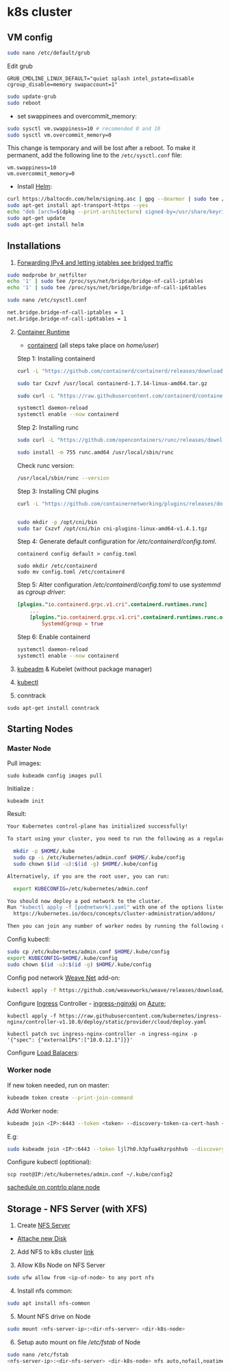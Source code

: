 # k8s cluster

## VM config
```bash
sudo nano /etc/default/grub
```

Edit grub
``` 
GRUB_CMDLINE_LINUX_DEFAULT="quiet splash intel_pstate=disable cgroup_disable=memory swapaccount=1"
```

```bash
sudo update-grub
sudo reboot
```
- set swappinees  and overcommit_memory:
```bash
sudo sysctl vm.swappiness=10 # recomended 0 and 10
sudo sysctl vm.overcommit_memory=0
```
This change is temporary and will be lost after a reboot. To make it permanent, add the following line to the `/etc/sysctl.conf` file:

```nano
vm.swappiness=10
vm.overcommit_memory=0
```

- Install [Helm](https://helm.sh/docs/intro/install/):
```bash
curl https://baltocdn.com/helm/signing.asc | gpg --dearmor | sudo tee /usr/share/keyrings/helm.gpg > /dev/null
sudo apt-get install apt-transport-https --yes
echo "deb [arch=$(dpkg --print-architecture) signed-by=/usr/share/keyrings/helm.gpg] https://baltocdn.com/helm/stable/debian/ all main" | sudo tee /etc/apt/sources.list.d/helm-stable-debian.list
sudo apt-get update
sudo apt-get install helm
```

## Installations
1. [Forwarding IPv4 and letting iptables see bridged traffic](https://kubernetes.io/docs/setup/production-environment/container-runtimes/#forwarding-ipv4-and-letting-iptables-see-bridged-traffic)

```bash
sudo modprobe br_netfilter
echo '1' | sudo tee /proc/sys/net/bridge/bridge-nf-call-iptables
echo '1' | sudo tee /proc/sys/net/bridge/bridge-nf-call-ip6tables

sudo nano /etc/sysctl.conf

net.bridge.bridge-nf-call-iptables = 1
net.bridge.bridge-nf-call-ip6tables = 1
```

2. [Container Runtime](https://kubernetes.io/docs/setup/production-environment/container-runtimes/)
    - [containerd](https://github.com/containerd/containerd/blob/main/docs/getting-started.md) (all steps take place on *home/user*)

    Step 1: Installing containerd
    ```bash
    curl -L "https://github.com/containerd/containerd/releases/download/v1.7.14/containerd-1.7.14-linux-amd64.tar.gz" -o containerd-1.7.14-linux-amd64.tar.gz
    
    sudo tar Cxzvf /usr/local containerd-1.7.14-linux-amd64.tar.gz
    
    sudo curl -L "https://raw.githubusercontent.com/containerd/containerd/main/containerd.service" --output /etc/systemd/system/containerd.service

    systemctl daemon-reload
    systemctl enable --now containerd
    ```
    Step 2: Installing runc
    ```bash
    sudo curl -L "https://github.com/opencontainers/runc/releases/download/v1.1.12/runc.amd64" -o runc.amd64

    sudo install -m 755 runc.amd64 /usr/local/sbin/runc
    ```

    Check runc version:
    ```bash
    /usr/local/sbin/runc --version
    ```

    Step 3: Installing CNI plugins

    ```bash
    curl -L "https://github.com/containernetworking/plugins/releases/download/v1.4.1/cni-plugins-linux-amd64-v1.4.1.tgz" -o cni-plugins-linux-amd64-v1.4.1.tgz


    sudo mkdir -p /opt/cni/bin
    sudo tar Cxzvf /opt/cni/bin cni-plugins-linux-amd64-v1.4.1.tgz
    ```

    Step 4: Generate default configuration for */etc/containerd/config.toml*.
    ```
    containerd config default > config.toml

    sudo mkdir /etc/containerd
    sudo mv config.toml /etc/containerd
    ```
    Step 5: Alter configuration */etc/containerd/config.toml* to use *systemmd* as *cgroup driver*:
    ```toml
    [plugins."io.containerd.grpc.v1.cri".containerd.runtimes.runc]
        ...
        [plugins."io.containerd.grpc.v1.cri".containerd.runtimes.runc.options]
            SystemdCgroup = true
    ```
    Step 6: Enable containerd
    ```bash
    systemctl daemon-reload
    systemctl enable --now containerd
    ```

3. [kubeadm](https://kubernetes.io/docs/setup/production-environment/tools/kubeadm/install-kubeadm/) & Kubelet (without package manager)

4. [kubectl](https://kubernetes.io/docs/tasks/tools/install-kubectl-linux/)

5. conntrack
```
sudo apt-get install conntrack
```


## Starting Nodes

### Master Node

Pull images:
```
sudo kubeadm config images pull
```

Initialize :
```
kubeadm init
```
Result:
```bash
Your Kubernetes control-plane has initialized successfully!

To start using your cluster, you need to run the following as a regular user:

  mkdir -p $HOME/.kube
  sudo cp -i /etc/kubernetes/admin.conf $HOME/.kube/config
  sudo chown $(id -u):$(id -g) $HOME/.kube/config

Alternatively, if you are the root user, you can run:

  export KUBECONFIG=/etc/kubernetes/admin.conf

You should now deploy a pod network to the cluster.
Run "kubectl apply -f [podnetwork].yaml" with one of the options listed at:
  https://kubernetes.io/docs/concepts/cluster-administration/addons/

Then you can join any number of worker nodes by running the following on each as root:
```


Config kubectl:
```bash
sudo cp /etc/kubernetes/admin.conf $HOME/.kube/config
export KUBECONFIG=$HOME/.kube/config
sudo chown $(id -u):$(id -g) $HOME/.kube/config
```

Config pod network [Weave Net](https://github.com/weaveworks/weave/blob/master/site/kubernetes/kube-addon.md#-installation) add-on:
```bash
kubectl apply -f https://github.com/weaveworks/weave/releases/download/v2.8.1/weave-daemonset-k8s.yaml
```

Configure [Ingress](https://kubernetes.io/docs/concepts/services-networking/ingress) Controller -  [ingress-nginxkj](https://kubernetes.github.io/ingress-nginx/deploy) on [Azure](https://learft.com/en-us/azure/aks/ingress-basic?tabs=azure-cli#create-an-ingress-controller-using-an-internal-ip-address);
```
kubectl apply -f https://raw.githubusercontent.com/kubernetes/ingress-nginx/controller-v1.10.0/deploy/static/provider/cloud/deploy.yaml

kubectl patch svc ingress-nginx-controller -n ingress-nginx -p '{"spec": {"externalIPs":["10.0.12.1"]}}'
```

Configure [Load Balacers](https://romanglushach.medium.com/kubernetes-networking-load-balancing-techniques-and-algorithms-5da85c5c7253):

### Worker node

If new token needed, run on master:
```bash
kubeadm token create --print-join-command
```
Add Worker node:
```bash
kubeadm join <IP>:6443 --token <token> --discovery-token-ca-cert-hash <sha256>
```
E.g:
```bash
sudo kubeadm join <IP>:6443 --token ljl7h0.h3pfua4hzrpshhvb --discovery-token-ca-cert-hash sha256:a7b04bf422af2dd8dd821a179daaaa68a3b6abd96c82210e43dd94f4595401c5
```



Configure kubectl (optitional):
```
scp root@IP:/etc/kubernetes/admin.conf ~/.kube/config2
```

[sachedule on contrlo  plane node](https://medium.com/@shyamsandeep28/scheduling-pods-on-master-nodes-7e948f9cb02c)

## Storage - NFS Server (with XFS)

1. Create [NFS Server](https://ubuntu.com/server/docs/service-nfs)
  - [Attache new Disk](https://learn.microsoft.com/en-us/azure/virtual-machines/linux/attach-disk-portal?tabs=ubuntu)

2. Add NFS to k8s cluster [link](https://medium.com/@shatoddruh/kubernetes-how-to-install-the-nfs-server-and-nfs-dynamic-provisioning-on-azure-virtual-machines-e85f918c7f4b)

3. Allow K8s Node on NFS Server
```bash
sudo ufw allow from <ip-of-node> to any port nfs
```

4. Install nfs common:
```bash
sudo apt install nfs-common
```

5. Mount NFS drive on Node
```bash
sudo mount <nfs-server-ip>:<dir-nfs-server> <dir-k8s-node>
```

6.  Setup auto mount on file */etc/fstab* of Node
```bash
sudo nano /etc/fstab
<nfs-server-ip>:<dir-nfs-server> <dir-k8s-node> nfs auto,nofail,noatime,nolock,intr,tcp,actimeo=1800 0 0
```

